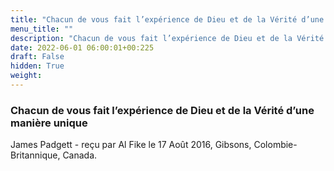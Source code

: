 ```yaml
---
title: "Chacun de vous fait l’expérience de Dieu et de la Vérité d’une manière unique"
menu_title: ""
description: "Chacun de vous fait l’expérience de Dieu et de la Vérité d’une manière unique"
date: 2022-06-01 06:00:01+00:225
draft: False
hidden: True
weight:
---
```

### Chacun de vous fait l’expérience de Dieu et de la Vérité d’une manière unique

James Padgett - reçu par Al Fike le 17 Août 2016, Gibsons, Colombie-Britannique, Canada.



